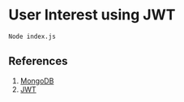 # User Interest using JWT

```
Node index.js
```

## References

1. [MongoDB](https://codeburst.io/hitchhikers-guide-to-back-end-development-with-examples-3f97c70e0073)
2. [JWT](https://www.section.io/engineering-education/how-to-build-authentication-api-with-jwt-token-in-nodejs/)

